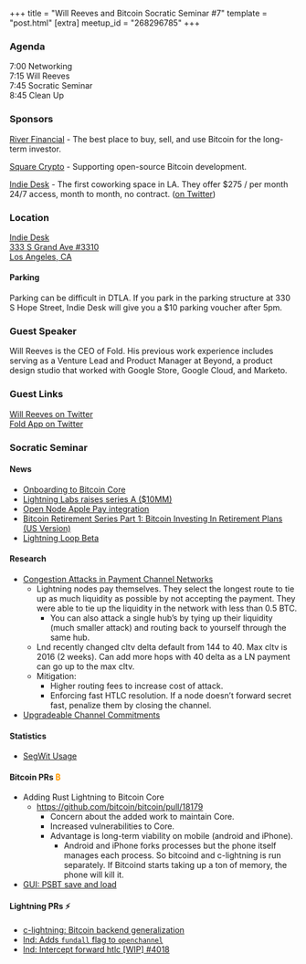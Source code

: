 +++
title = "Will Reeves and Bitcoin Socratic Seminar #7"
template = "post.html"
[extra]
meetup_id = "268296785"
+++

### Agenda

7:00 Networking  
7:15 Will Reeves  
7:45 Socratic Seminar  
8:45 Clean Up  

### Sponsors

[River Financial](https://www.river.com) - The best place to buy, sell, and use Bitcoin for the long-term investor.  

[Square Crypto](https://twitter.com/sqcrypto) - Supporting open-source Bitcoin development.

[Indie Desk](https://www.indiedesk.com/) - The first coworking space in LA. They offer $275 / per month 24/7 access, 
month to month, no contract. ([on Twitter](https://twitter.com/indiedesk))

### Location

[Indie Desk  
333 S Grand Ave #3310  
Los Angeles, CA  ](https://www.google.com/maps/search/?api=1&query=34.052933%2C-118.251880)

#### Parking  

Parking can be difficult in DTLA. If you park in the parking structure at 330 S Hope Street, Indie Desk will give you a $10 parking voucher after 5pm.

### Guest Speaker

Will Reeves is the CEO of Fold. His previous work experience includes serving as a Venture Lead and Product Manager at 
Beyond, a product design studio that worked with Google Store, Google Cloud, and Marketo.

### Guest Links

[Will Reeves on Twitter](https://twitter.com/wlrvs)  
[Fold App on Twitter](https://twitter.com/fold_app)

### Socratic Seminar

#### News

- [Onboarding to Bitcoin Core](https://medium.com/@amitiu/onboarding-to-bitcoin-core-7c1a83b20365)
- [Lightning Labs raises series A ($10MM)](https://docs.google.com/document/d/1kQy8No_w8Kdtmnw52TR5PY_LiUZ_ZVEWCf2vuxazCnk/edit)
- [Open Node Apple Pay integration](https://www.opennode.com/blog/opennode-apple-pay-debit-cards-and-more/)
- [Bitcoin Retirement Series Part 1: Bitcoin Investing In Retirement Plans (US Version)](https://medium.com/@hhua/bitcoin-retirement-series-part-1-bitcoin-investing-in-retirement-plans-us-version-2d65c5fffe31)
- [Lightning Loop Beta](https://blog.lightning.engineering/announcement/2020/02/05/loop-beta.html)

#### Research

- [Congestion Attacks in Payment Channel Networks](https://medium.com/@ayelem02/congestion-attacks-in-payment-channel-networks-b7ac37208389
)
  - Lightning nodes pay themselves. They select the longest route to tie up as much liquidity as possible by not accepting the payment. They were able to tie up the liquidity in the network with less than 0.5 BTC.
    - You can also attack a single hub’s by tying up their liquidity (much smaller attack) and routing back to yourself through the same hub. 
  - Lnd recently changed cltv delta default from 144 to 40. Max cltv is 2016 (2 weeks). Can add more hops with 40 delta as a LN payment can go up to the max cltv. 
  - Mitigation: 
    - Higher routing fees to increase cost of attack.
    - Enforcing fast HTLC resolution. If a node doesn’t forward secret fast, penalize them by closing the channel. 
- [Upgradeable Channel Commitments](https://twitter.com/ecurrencyhodler/status/1232379435849961472
)

#### Statistics

- [SegWit Usage](https://segwit.space/)

#### Bitcoin PRs <font color="#FF9900">₿</font>

- Adding Rust Lightning to Bitcoin Core
  - <https://github.com/bitcoin/bitcoin/pull/18179>
    - Concern about the added work to maintain Core.
    - Increased vulnerabilities to Core.
    - Advantage is long-term viability on mobile (android and iPhone). 
      - Android and iPhone forks processes but the phone itself manages each process. So bitcoind and c-lightning is run separately. If Bitcoind starts taking up a ton of memory, the phone will kill it.
- [GUI: PSBT save and load](https://github.com/bitcoin/bitcoin/pull/17509)

#### Lightning PRs ⚡

- [c-lightning: Bitcoin backend generalization](https://github.com/ElementsProject/lightning/pull/3488)
- [lnd: Adds `fundall` flag to `openchannel`](https://github.com/lightningnetwork/lnd/pull/4029)
- [lnd: Intercept forward htlc [WIP] #4018](https://github.com/lightningnetwork/lnd/pull/4018)

